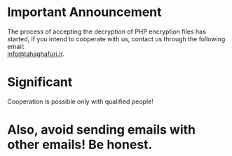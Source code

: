 # Important Announcement
The process of accepting the decryption of PHP encryption files has started, if you intend to cooperate with us, contact us through the following email: <br><a href="mailto:info@tahaghafuri.ir">info@tahaghafuri.ir</a>.
# Significant
Cooperation is possible only with qualified people!
# Also, avoid sending emails with other emails! Be honest.
